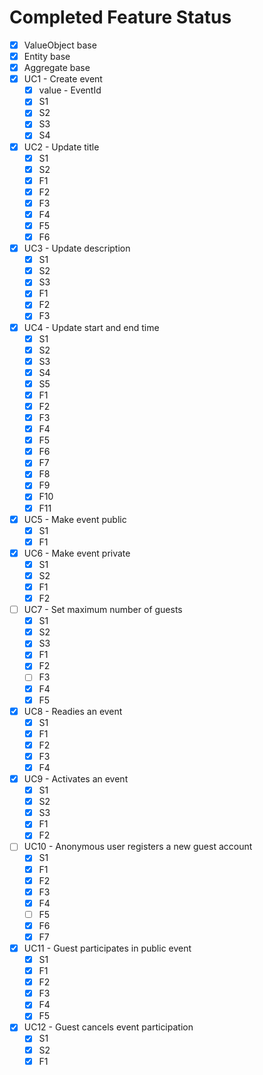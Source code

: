 # Completed Feature Status

* [X] ValueObject base
* [X] Entity base
* [X] Aggregate base
* [X] UC1 - Create event
  * [X] value - EventId
  * [X] S1
  * [X] S2
  * [X] S3
  * [X] S4
* [X] UC2 - Update title
  * [X] S1
  * [X] S2
  * [X] F1
  * [X] F2
  * [X] F3
  * [X] F4
  * [X] F5
  * [X] F6
* [X] UC3 - Update description
  * [X] S1
  * [X] S2
  * [X] S3
  * [X] F1
  * [X] F2
  * [X] F3
* [X] UC4 - Update start and end time
  * [X] S1
  * [X] S2
  * [X] S3
  * [X] S4
  * [X] S5
  * [X] F1
  * [X] F2
  * [X] F3
  * [X] F4
  * [X] F5
  * [X] F6
  * [X] F7
  * [X] F8
  * [X] F9
  * [X] F10
  * [X] F11
* [X] UC5 - Make event public
  * [X] S1
  * [X] F1
* [X] UC6 - Make event private
  * [X] S1
  * [X] S2
  * [X] F1
  * [X] F2
* [ ] UC7 - Set maximum number of guests
  * [X] S1
  * [X] S2
  * [X] S3
  * [X] F1
  * [X] F2
  * [ ] F3
  * [X] F4
  * [X] F5
* [X] UC8 - Readies an event
  * [X] S1
  * [X] F1
  * [X] F2
  * [X] F3
  * [X] F4
* [X] UC9 - Activates an event
  * [X] S1
  * [X] S2
  * [X] S3
  * [X] F1
  * [X] F2
* [ ] UC10 - Anonymous user registers a new guest account
  * [X] S1
  * [X] F1
  * [X] F2
  * [X] F3
  * [X] F4 
  * [ ] F5
  * [X] F6
  * [X] F7
* [X] UC11 - Guest participates in public event
  * [X] S1
  * [X] F1
  * [X] F2
  * [X] F3
  * [X] F4
  * [X] F5
* [X] UC12 - Guest cancels event participation
  * [X] S1
  * [X] S2
  * [X] F1